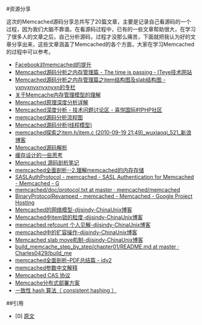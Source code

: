 #资源分享

这次的Memcached源码分享总共写了20篇文章，主要是记录自己看源码的一个过程，因为我们大脑不靠谱。在看源码过程中，已有的一些文章帮助很大，在学习了很多人的文章之后，自己分析源码，过程才没那么痛苦，下面就把我认为好的文章分享出来，这些文章涵盖了Memcached的各个方面，大家在学习Memcached的过程中可以参考。

- [Facebook对memcached的提升](http://www.chinahtml.com/1006/127544883318775.html)
- [Memcached源码分析之内存管理篇 - The time is passing - ITeye技术网站](http://kenby.iteye.com/blog/1423989)
- [Memcached源码分析之内存管理篇之item结构图及slab结构图 - yxnyxnyxnyxnyxn的专栏](http://blog.csdn.net/yxnyxnyxnyxnyxn/article/details/7869900)
- [关于Memcache内存管理模型的理解](http://jiangbo.me/blog/2012/08/31/something-about-memcache-internal/)
- [Memcached原理深度分析详解](http://www.ha97.com/4575.html)
- [Memcached深度分析 - 技术问题讨论区 - 喜悦国际村PHP社区](http://www.phpx.com/happy/viewthread.php?tid=131124)
- [memcached源码分析流程图](http://sourcecodebrowser.com/memcached/1.4.7/memcached_8h.html#a79051074704249cac4424f10d4606fe3)
- [Memcached源码分析(线程模型)](http://bachmozart.iteye.com/blog/344172)
- [memcached探索之item.h/item.c&nbsp;(2010-09-19&nbsp;21:49)_wuxiaoqi_521_新浪博客](http://blog.sina.com.cn/s/blog_4ba7120c0100x2h3.html)
- [Memcached源码解析](http://brionas.github.io/2014/01/06/memcached-code/)
- [缓存设计的一些思考](http://www.nosqlnotes.net/archives/222)
- [Memcached 源码剖析笔记](http://files.cppblog.com/xguru/Memcached.pdf)
- [memcached全面剖析--2.理解memcached的内存存储](http://blog.charlee.li/memcached-002/)
- [SASLAuthProtocol - memcached - SASL Authentication for Memcached - Memcached - G](http://code.google.com/p/memcached/wiki/SASLAuthProtocol)
- [memcached/doc/protocol.txt at master · memcached/memcached](https://github.com/memcached/memcached/blob/master/doc/protocol.txt)
- [BinaryProtocolRevamped - memcached - Memcached - Google Project Hosting](http://code.google.com/p/memcached/wiki/BinaryProtocolRevamped#Commands)
- [Memcached的网络模型-djjsindy-ChinaUnix博客](http://blog.chinaunix.net/uid-27767798-id-3415510.html)
- [Memcached中item锁的粒度-djjsindy-ChinaUnix博客](http://blog.chinaunix.net/uid-27767798-id-3405690.html)
- [memcached refcount 个人见解-djjsindy-ChinaUnix博客](http://blog.chinaunix.net/uid-27767798-id-3409253.html)
- [memcached中的扩容操作-djjsindy-ChinaUnix博客](http://blog.chinaunix.net/uid-27767798-id-3397905.html)
- [Memcached slab move机制-djjsindy-ChinaUnix博客](http://blog.chinaunix.net/uid-27767798-id-3404133.html)
- [build_memcache_step_by_step/chapter01/README.md at master · Charles0429/build_me](https://github.com/Charles0429/build_memcache_step_by_step/blob/master/chapter01/README.md)
- [memcached全面剖析–PDF总结篇 - idv2](http://tech.idv2.com/2008/08/17/memcached-pdf/)
- [memcached参数中文解释](http://my.oschina.net/liuxd/blog/62212)
- [Memcached CAS 协议](http://langyu.iteye.com/blog/680052)
- [Memcache分布式部署方案](http://www.ccvita.com/395.html)
- [一致性 hash 算法（ consistent hashing ）](http://blog.csdn.net/sparkliang/article/details/5279393)

##引用

- [0] [原文](http://blog.csdn.net/lcli2009/article/details/22167319)
